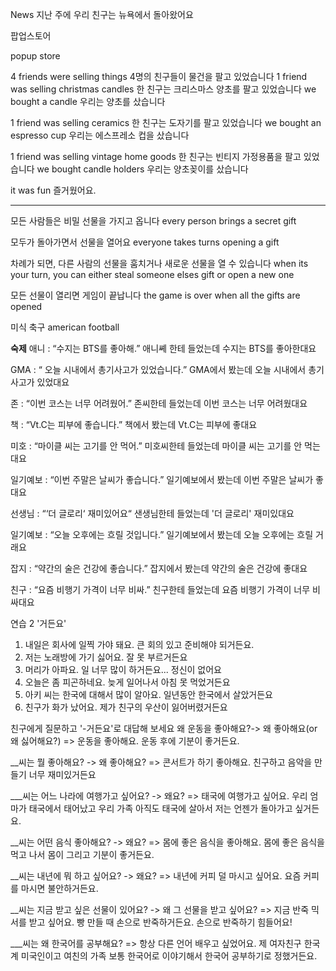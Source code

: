News
지난 주에 우리 친구는 뉴욕에서 돌아왔어요

팝업스토어


popup store 

4 friends were selling things
4명의 친구들이 물건을 팔고 있었습니다
1 friend was selling christmas candles
한 친구는 크리스마스 양초를 팔고 있었습니다
we bought a candle
우리는 양초를 샀습니다

1 friend was selling ceramics
한 친구는 도자기를 팔고 있었습니다
we bought an espresso cup
우리는 에스프레소 컵을 샀습니다

1 friend was selling vintage home goods
한 친구는 빈티지 가정용품을 팔고 있었습니다
we bought candle holders
우리는 양초꽂이를 샀습니다

it was fun
즐거웠어요.

-------

모든 사람들은 비밀 선물을 가지고 옵니다
every person brings a secret gift

모두가 돌아가면서 선물을 열어요
everyone takes turns opening a gift

차례가 되면, 다른 사람의 선물을 훔치거나 새로운 선물을 열 수 있습니다
when its your turn, you can either steal someone elses gift or open a new one

모든 선물이 열리면 게임이 끝납니다
the game is over when all the gifts are opened

미식 축구
american football

**숙제**
애니 : “수지는 BTS를 좋아해.”
애니쎼 한테 들었는데 수지는 BTS를 좋아한대요

GMA : “ 오늘 시내에서 총기사고가 있었습니다.”
GMA에서 봤는데 오늘 시내에서 총기사고가 있었대요

존 : “이번 코스는 너무 어려웠어.”
존씨한테 들었는데 이번 코스는 너무 어려웠대요

책 : “Vt.C는 피부에 좋습니다.”
책에서 봤는데 Vt.C는 피부에 좋대요

미호 : “마이클 씨는 고기를 안 먹어.”
미호씨한테 들었는데 마이클 씨는 고기를 안 먹는대요

일기예보 : “이번 주말은 날씨가 좋습니다.”
일기예보에서 봤는데 이번 주말은 날씨가 좋대요

선생님 : “‘더 글로리‘ 재미있어요“
샌생님한테 들었는데 '더 글로리' 재미있대요

일기예보 : “오늘 오후에는 흐릴 것입니다.”
일기예보에서 봤는데 오늘 오후에는 흐릴 거래요

잡지 : “약간의 술은 건강에 좋습니다.”
잡지에서 봤는데 약간의 술은 건강에 좋대요

친구 : “요즘 비행기 가격이 너무 비싸.”
친구한테 들었는데 요즘 비행기 가격이 너무 비싸대요


연습 2 '거든요'
1. 내일은 회사에 일찍 가야 돼요. 큰 회의 있고 준비해야 되거든요.
2. 저는 노래방에 가기 싫어요. 잘 못 부르거든요
3. 머리가 아파요. 일 너무 많이 하거든요... 정신이 없어요
4. 오늘은 좀 피곤하네요. 늦게 일어나서 아침 못 먹었거든요
5. 아키 씨는 한국에 대해서 많이 알아요. 일년동안 한국에서 살았거든요
6. 친구가 화가 났어요. 제가 친구의 우산이 잃어버렸거든요


친구에게 질문하고 '-거든요'로 대답해 보세요
왜 운동을 좋아해요?-> 왜 좋아해요(or 왜 싫어해요?) =>
운동을 좋아해요. 운동 후에 기분이 좋거든요.

__씨는 뭘 좋아해요? -> 왜 좋아해요? =>
콘서트가 하기 좋아해요. 친구하고 음악을 만들기 너무 재미있거든요

___씨는 어느 나라에 여행가고 싶어요? -> 왜요? =>
태국에 여행가고 싶어요. 우리 엄마가 태국에서 태어났고 우리 가족 아직도 태국에 살아서 저는 언젠가 돌아가고 싶거든요.

__씨는 어떤 음식 좋아해요? -> 왜요? =>
몸에 좋은 음식을 좋아해요. 몸에 좋은 음식을 먹고 나서 몸이 그리고 기분이 좋거든요.

__씨는 내년에 뭐 하고 싶어요? -> 왜요? =>
내년에 커피 덜 마시고 싶어요. 요즘 커피를 마시면 불안하거든요.

__씨는 지금 받고 싶은 선물이 있어요? -> 왜 그 선물을 받고 싶어요? =>
지금 반죽 믹서를 받고 싶어요. 빵 만들 때 손으로 반죽하거든요. 손으로 반죽하기 힘들어요!

___씨는 왜 한국어를 공부해요? => 
항상 다른 언어 배우고 싶었어요. 제 여자친구 한국계 미국인이고 여친의 가족 보통 한국어로 이야기해서 한국어 공부하기로 정했거든요.